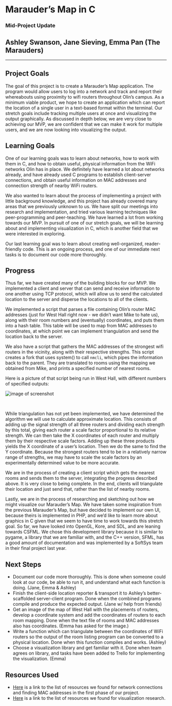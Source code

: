 # Marauder’s Map in C
### Mid-Project Update
## Ashley Swanson, Jane Sieving, Emma Pan (The Marauders)

---

## Project Goals

The goal of this project is to create a Marauder’s Map application. The program would allow users to log into a network and track and report their whereabouts using proximity to wifi routers throughout Olin’s campus. As a minimum viable product, we hope to create an application which can report the location of a single user in a text-based format within the terminal. Our stretch goals include tracking multiple users at once and visualizing the output graphically. As discussed in depth below, we are very close to achieving our MVP, we are confident that we can make it work for multiple users, and we are now looking into visualizing the output.

## Learning Goals

One of our learning goals was to learn about networks, how to work with them in C, and how to obtain useful, physical information from the WiFi networks Olin has in place. We definitely have learned a lot about networks already, and have already used C programs to establish client-server connections, and obtain useful information on MAC addresses and connection strength of nearby WiFi routers. <br>

We also wanted to learn about the process of implementing a project with little background knowledge, and this project has already covered many areas that we previously unknown to us. We have split our meetings into research and implementation, and tried various learning techniques like peer-programming and peer-teaching. We have learned a lot from working towards our MVP. In pursuit of one of our stretch goals, we will be learning about and implementing visualization in C, which is another field that we were interested in exploring. <br>

Our last learning goal was to learn about creating well-organized, reader-friendly code. This is an ongoing process, and one of our immediate next tasks is to document our code more thoroughly.


## Progress

Thus far, we have created many of the building blocks for our MVP. We implemented a client and server that can send and receive information to one another using TCP protocol, which will allow us to send the calculated location to the server and disperse the locations to all of the clients. <br>

We implemented a script that parses a file containing Olin’s router MAC addresses (just for West Hall right now - we didn’t want Mike to hate us), along with their room numbers and (eventually) coordinates, and puts them into a hash table. This table will be used to map from MAC addresses to coordinates, at which point we can implement triangulation and send the location back to the server. <br>

We also have a script that gathers the MAC addresses of the strongest wifi routers in the vicinity, along with their respective strengths. This script creates a fork that uses system() to call `nmcli`, which pipes the information back to the parent. They are translated to rooms using the mapping we obtained from Mike, and prints a specified number of nearest rooms. <br>

Here is a picture of that script being run in West Hall, with different numbers of specified outputs:

![image of screenshot](screenshot_macs.jpg)

<br>

While triangulation has not yet been implemented, we have determined the algorithm we will use to calculate approximate location. This consists of adding up the signal strength of all three routers and dividing each strength by this total, giving each router a scale factor proportional to its relative strength. We can then take the X coordinates of each router and multiply them by their respective scale factors. Adding up these three products yields the X coordinate of a user’s location. Then we do the same to find the Y coordinate. Because the strongest routers tend to be in a relatively narrow range of strengths, we may have to scale the scale factors by an experimentally determined value to be more accurate.  <br>


We are in the process of creating a client script which gets the nearest rooms and sends them to the server, integrating the progress described above. It is very close to being complete. In the end, clients will triangulate their location and just send that, rather than the list of nearby rooms. <br>

Lastly, we are in the process of researching and sketching out how we might visualize our Marauder’s Map. We have taken some inspiration from the previous Marauder’s Map, but have decided to implement our own UI, because theirs is implemented in PHP, and we’d like to learn more about graphics in C given that we seem to have time to work towards this stretch goal. So far, we have looked into OpenGL, Kore, and SDL, and are leaning towards CSFML. We chose this development library because it is similar to pygame, a library that we are familiar with, and the C++ version, SFML, has a good amount of documentation and was implemented by a SoftSys team in their final project last year.

## Next Steps

- Document our code more thoroughly. This is done when someone could look at our code, be able to run it, and understand what each function is doing. (Jane, Emma & Ashley)
- Finish the client-side location reporter & transport it to Ashley’s better-scaffolded server-client program. Done when the combined programs compile and produce the expected output. (Jane w/ help from friends)
- Get an image of the map of West Hall with the placements of routers, develop a coordinate system and add the coordinates of routers to each room mapping. Done when the text file of rooms and MAC addresses also has coordinates. (Emma has asked for the image.)
- Write a function which can triangulate between the coordinates of WiFi routers so the output of the room listing program can be converted to a physical location. Done when this function compiles and works. (Ashley)
- Choose a visualization library and get familiar with it. Done when team agrees on library, and tasks have been added to Trello for implementing the visualization. (Emma)

## Resources Used

- [Here](https://docs.google.com/document/d/1idELToCDq5wX1h-5r3yL-W4tlr2yUxLwAVgkMUuoz4s/edit?usp=sharing) is a link to the list of resources we found for network connections and finding MAC addresses in the first phase of our project.
- [Here](https://docs.google.com/document/d/1Z-yXkrT_hlOyFl2hj6lLLfkZ74O_Ei0_TwBZ1cZhOnA/edit?usp=sharing) is a link to the list of resources we found for visualization research.
